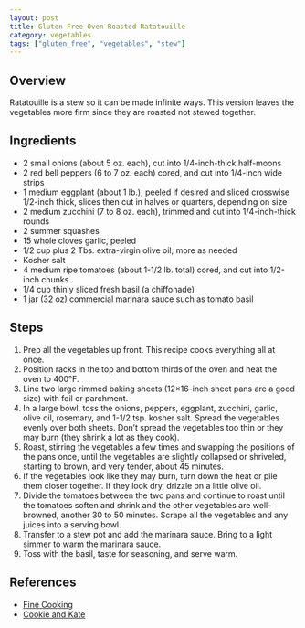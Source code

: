 ```yaml
---
layout: post
title: Gluten Free Oven Roasted Ratatouille
category: vegetables
tags: ["gluten_free", "vegetables", "stew"]
---
```

## Overview

Ratatouille is a stew so it can be made infinite ways.  This version leaves the vegetables more firm since they are roasted not stewed together.  

## Ingredients

* 2 small onions (about 5 oz. each), cut into 1/4-inch-thick half-moons
* 2 red bell peppers (6 to 7 oz. each) cored, and cut into 1/4-inch wide strips
* 1 medium eggplant (about 1 lb.), peeled if desired and sliced crosswise 1/2-inch thick, slices then cut in halves or quarters, depending on size
* 2 medium zucchini (7 to 8 oz. each), trimmed and cut into 1/4-inch-thick rounds
* 2 summer squashes
* 15 whole cloves garlic, peeled
* 1/2 cup plus 2 Tbs. extra-virgin olive oil; more as needed
* Kosher salt
* 4 medium ripe tomatoes (about 1-1/2 lb. total) cored, and cut into 1/2-inch chunks
* 1/4 cup thinly sliced fresh basil (a chiffonade)
* 1 jar (32 oz) commercial marinara sauce such as tomato basil 

## Steps

1. Prep all the vegetables up front.  This recipe cooks everything all at once.
2. Position racks in the top and bottom thirds of the oven and heat the oven to 400°F. 
3. Line two large rimmed baking sheets (12×16-inch sheet pans are a good size) with foil or parchment. 
3. In a large bowl, toss the onions, peppers, eggplant, zucchini, garlic, olive oil, rosemary, and 1-1/2 tsp. kosher salt. Spread the vegetables evenly over both sheets. Don’t spread the vegetables too thin or they may burn (they shrink a lot as they cook).
4. Roast, stirring the vegetables a few times and swapping the positions of the pans once, until the vegetables are slightly collapsed or shriveled, starting to brown, and very tender, about 45 minutes. 
5. If the vegetables look like they may burn, turn down the heat or pile them closer together. If they look dry, drizzle on a little olive oil. 
6. Divide the tomatoes between the two pans and continue to roast until the tomatoes soften and shrink and the other vegetables are well-browned, another 30 to 50 minutes. Scrape all the vegetables and any juices into a serving bowl.
7. Transfer to a stew pot and add the marinara sauce.  Bring to a light simmer to warm the marinara sauce.
8. Toss with the basil, taste for seasoning, and serve warm.

## References

* [Fine Cooking](https://www.finecooking.com/recipe/roasted-ratatouille)
* [Cookie and Kate](https://cookieandkate.com/best-ratatouille-recipe/)